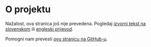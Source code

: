 # O projektu

Nažalost, ova stranica još nije prevedena. Pogledaj [izvorni tekst na slovenskom](/sl/about) ili [engleski prijevod](/en/about).

Pomogni nam prevesti [ovu stranicu na GitHub-u](https://github.com/sledilnik/website/blob/master/src/content/hr/about.md).
